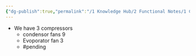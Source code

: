 ```yaml
---
{"dg-publish":true,"permalink":"/1 Knowledge Hub/2 Functional Notes/1 Career Notes/3 TSTPS Kaniha Technical Notes/7 Other Systems Notes/AC System/Package AC System/","noteIcon":""}
---
```


- We have 3 compressors 
	- condensor fans 9
	-  Evoporator fan 3 
	- #pending 